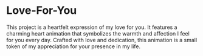 # Love-For-You
This project is a heartfelt expression of my love for you. It features a charming heart animation that symbolizes the warmth and affection I feel for you every day. Crafted with love and dedication, this animation is a small token of my appreciation for your presence in my life.
